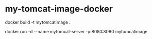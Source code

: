 # my-tomcat-image-docker


docker build -t mytomcatimage .

docker run -d --name mytomcat-server -p 8080:8080 mytomcatimage
